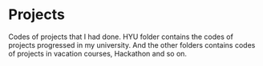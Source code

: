 # Projects
Codes of projects that I had done.
HYU folder contains the codes of projects progressed in my university.
And the other folders contains codes of projects in vacation courses, Hackathon and so on.
